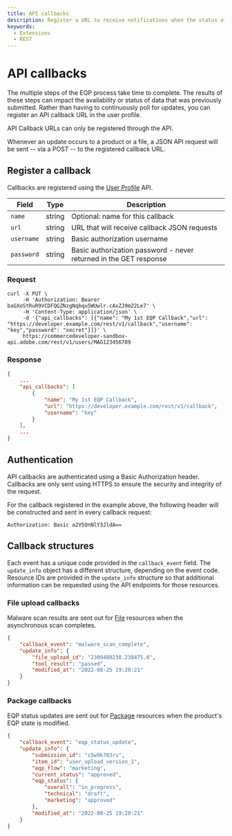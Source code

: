 ```yaml
---
title: API callbacks
description: Register a URL to receive notifications when the status of a EQP process has changed.
keywords:
  - Extensions
  - REST
---
```


# API callbacks

The multiple steps of the EQP process take time to complete. The results of these steps can impact the availability or status of data that was previously submitted.
Rather than having to continuously poll for updates, you can register an API callback URL in the user profile.

<InlineAlert variant="info" slots="text"/>

API Callback URLs can only be registered through the API.

Whenever an update occurs to a product or a file, a JSON API request will be sent -- via a POST -- to the registered callback URL.

## Register a callback

Callbacks are registered using the [User Profile](users.md) API.

|Field|Type|Description|
|-------------|-----|-----------------|
|`name`|string|Optional: name for this callback|
|`url`|string|URL that will receive callback JSON requests|
|`username`|string|Basic authorization username|
|`password`|string|Basic authorization password - never returned in the GET response|

<CodeBlock slots="heading, code" repeat="2" languages="CURL, JSON" />

### Request

```curl
curl -X PUT \
     -H 'Authorization: Bearer baGXoStRuR9VCDFQGZNzgNqbqu5WUwlr.cAxZJ9m22Le7' \
     -H 'Content-Type: application/json' \
     -d '{"api_callbacks": [{"name": "My 1st EQP Callback","url": "https://developer.example.com/rest/v1/callback","username": "key","password": "secret"}]}' \
     https://commercedeveloper-sandbox-api.adobe.com/rest/v1/users/MAG123456789
```

### Response

```json
{
    ...
    "api_callbacks": [
        {
            "name": "My 1st EQP Callback",
            "url": "https://developer.example.com/rest/v1/callback",
            "username": "key"
        }
    ],
    ...
}
```

## Authentication

API callbacks are authenticated using a Basic Authorization header.
Callbacks are only sent using HTTPS to ensure the security and integrity of the request.

For the callback registered in the example above, the following
header will be constructed and sent in every callback request:

```http
Authorization: Basic a2V5OnNlY3JldA==
```

## Callback structures

Each event has a unique code provided in the `callback_event` field.
The `update_info` object has a different structure, depending on the event code.
Resource IDs are provided in the `update_info` structure so that additional
information can be requested using the API endpoints for those resources.

### File upload callbacks

Malware scan results are sent out for [File](files.md) resources when the asynchronous scan completes.

```json
{
    "callback_event": "malware_scan_complete",
    "update_info": {
        "file_upload_id": "2309480238.238475.0",
        "tool_result": "passed",
        "modified_at": "2022-08-25 19:20:21"
    }
}
```

### Package callbacks

EQP status updates are sent out for [Package](packages.md) resources when the product's EQP state is modified.

```json
{
    "callback_event": "eqp_status_update",
    "update_info": {
        "submission_id": "s5w9k703ru",
        "item_id": "user_upload_version_1",
        "eqp_flow": "marketing",
        "current_status": "approved",
        "eqp_status": {
            "overall": "in_progress",
            "technical": "draft",
            "marketing": "approved"
        },
        "modified_at": "2022-08-25 19:20:21"
    }
}
```

